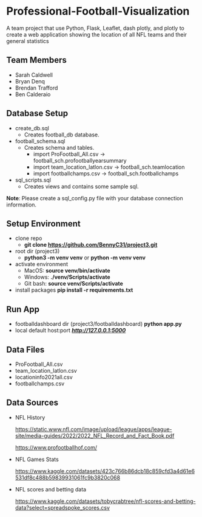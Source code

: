 # Professional-Football-Visualization
A team project that use Python, Flask, Leaflet, dash plotly, and plotly to create a web application showing the location of all NFL teams and their general statistics

## Team Members
* Sarah Caldwell
* Bryan Denq
* Brendan Trafford
* Ben Calderaio

## Database Setup
* create_db.sql
    * Creates football_db database.
* football_schema.sql
    * Creates schema and tables.
        * import ProFootball_All.csv -> football_sch.profootballyearsummary
        * import team_location_latlon.csv -> football_sch.teamlocation
        * import footballchamps.csv -> football_sch.footballchamps
* sql_scripts.sql
    * Creates views and contains some sample sql.

**Note**: Please create a sql_config.py file with your database connection information.
## Setup Environment
* clone repo
    * **git clone https://github.com/BennyC31/project3.git**
* root dir (project3)
    * **python3 -m venv venv** or **python -m venv venv**
* activate environment
    * MacOS: **source venv/bin/activate**
    * Windows: **./venv/Scripts/activate**
    * Git bash: **source venv/Scripts/activate**
* install packages
    **pip install -r requirements.txt**

## Run App
* footballdashboard dir (project3/footballdashboard)
    **python app.py**
* local default host:port
    ***http://127.0.0.1:5000***

## Data Files
* ProFootball_All.csv
* team_location_latlon.csv
* locationinfo2021all.csv
* footballchamps.csv

## Data Sources
* NFL History

    https://static.www.nfl.com/image/upload/league/apps/league-site/media-guides/2022/2022_NFL_Record_and_Fact_Book.pdf

    https://www.profootballhof.com/

* NFL Games Stats
    
    https://www.kaggle.com/datasets/423c766b86dcb18c859cfd3a4d61e6531df8c488b59839931061fc9b3820c068
* NFL scores and betting data
    
    https://www.kaggle.com/datasets/tobycrabtree/nfl-scores-and-betting-data?select=spreadspoke_scores.csv